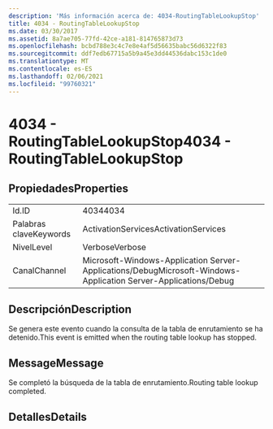 ```yaml
---
description: 'Más información acerca de: 4034-RoutingTableLookupStop'
title: 4034 - RoutingTableLookupStop
ms.date: 03/30/2017
ms.assetid: 8a7ae705-77fd-42ce-a181-814765873d73
ms.openlocfilehash: bcbd788e3c4c7e8e4af5d56635babc56d6322f83
ms.sourcegitcommit: ddf7edb67715a5b9a45e3dd44536dabc153c1de0
ms.translationtype: MT
ms.contentlocale: es-ES
ms.lasthandoff: 02/06/2021
ms.locfileid: "99760321"
---
```

# <a name="4034---routingtablelookupstop"></a><span data-ttu-id="80a06-103">4034 - RoutingTableLookupStop</span><span class="sxs-lookup"><span data-stu-id="80a06-103">4034 - RoutingTableLookupStop</span></span>

## <a name="properties"></a><span data-ttu-id="80a06-104">Propiedades</span><span class="sxs-lookup"><span data-stu-id="80a06-104">Properties</span></span>  
  
|||  
|-|-|  
|<span data-ttu-id="80a06-105">Id.</span><span class="sxs-lookup"><span data-stu-id="80a06-105">ID</span></span>|<span data-ttu-id="80a06-106">4034</span><span class="sxs-lookup"><span data-stu-id="80a06-106">4034</span></span>|  
|<span data-ttu-id="80a06-107">Palabras clave</span><span class="sxs-lookup"><span data-stu-id="80a06-107">Keywords</span></span>|<span data-ttu-id="80a06-108">ActivationServices</span><span class="sxs-lookup"><span data-stu-id="80a06-108">ActivationServices</span></span>|  
|<span data-ttu-id="80a06-109">Nivel</span><span class="sxs-lookup"><span data-stu-id="80a06-109">Level</span></span>|<span data-ttu-id="80a06-110">Verbose</span><span class="sxs-lookup"><span data-stu-id="80a06-110">Verbose</span></span>|  
|<span data-ttu-id="80a06-111">Canal</span><span class="sxs-lookup"><span data-stu-id="80a06-111">Channel</span></span>|<span data-ttu-id="80a06-112">Microsoft-Windows-Application Server-Applications/Debug</span><span class="sxs-lookup"><span data-stu-id="80a06-112">Microsoft-Windows-Application Server-Applications/Debug</span></span>|  
  
## <a name="description"></a><span data-ttu-id="80a06-113">Descripción</span><span class="sxs-lookup"><span data-stu-id="80a06-113">Description</span></span>  

 <span data-ttu-id="80a06-114">Se genera este evento cuando la consulta de la tabla de enrutamiento se ha detenido.</span><span class="sxs-lookup"><span data-stu-id="80a06-114">This event is emitted when the routing table lookup has stopped.</span></span>  
  
## <a name="message"></a><span data-ttu-id="80a06-115">Message</span><span class="sxs-lookup"><span data-stu-id="80a06-115">Message</span></span>  

 <span data-ttu-id="80a06-116">Se completó la búsqueda de la tabla de enrutamiento.</span><span class="sxs-lookup"><span data-stu-id="80a06-116">Routing table lookup completed.</span></span>  
  
## <a name="details"></a><span data-ttu-id="80a06-117">Detalles</span><span class="sxs-lookup"><span data-stu-id="80a06-117">Details</span></span>

